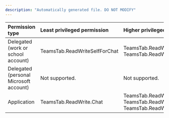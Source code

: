 ```yaml
---
description: "Automatically generated file. DO NOT MODIFY"
---
```


|Permission type|Least privileged permission|Higher privileged permissions|
|:---|:---|:---|
|Delegated (work or school account)|TeamsTab.ReadWriteSelfForChat|TeamsTab.ReadWrite.All, TeamsTab.ReadWriteForChat|
|Delegated (personal Microsoft account)|Not supported.|Not supported.|
|Application|TeamsTab.ReadWrite.Chat|TeamsTab.ReadWrite.All, TeamsTab.ReadWriteForChat, TeamsTab.ReadWriteSelfForChat.All|

